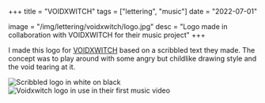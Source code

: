 +++
title = "VOIDXWITCH"
tags = ["lettering", "music"]
date = "2022-07-01"

image = "/img/lettering/voidxwitch/logo.jpg"
desc = "Logo made in collaboration with VOIDXWITCH for their music project"
+++

I made this logo for [VOIDXWITCH](https://voidxwitch.com/) based on a scribbled text they made. The concept was to play around with some angry but childlike drawing style and the void tearing at it.

![Scribbled logo in white on black](/img/lettering/voidxwitch/logo.jpg "Scribbled logo in white on black")
![Voidxwitch logo in use in their first music video](/img/lettering/voidxwitch/logo-video.jpg "Voidxwitch logo in use in their first music video")
